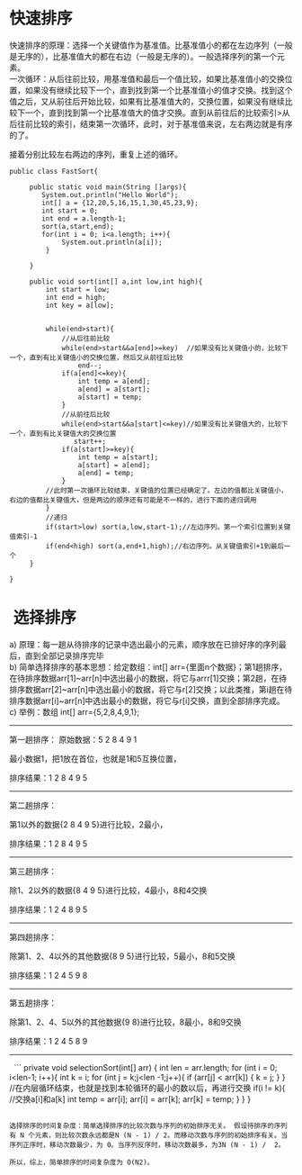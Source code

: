 # 快速排序
快速排序的原理：选择一个关键值作为基准值。比基准值小的都在左边序列（一般是无序的），比基准值大的都在右边（一般是无序的）。一般选择序列的第一个元素。  
一次循环：从后往前比较，用基准值和最后一个值比较，如果比基准值小的交换位置，如果没有继续比较下一个，直到找到第一个比基准值小的值才交换。找到这个值之后，又从前往后开始比较，如果有比基准值大的，交换位置，如果没有继续比较下一个，直到找到第一个比基准值大的值才交换。直到从前往后的比较索引>从后往前比较的索引，结束第一次循环，此时，对于基准值来说，左右两边就是有序的了。

接着分别比较左右两边的序列，重复上述的循环。
```
public class FastSort{

     public static void main(String []args){
        System.out.println("Hello World");
        int[] a = {12,20,5,16,15,1,30,45,23,9};
        int start = 0;
        int end = a.length-1;
        sort(a,start,end);
        for(int i = 0; i<a.length; i++){
             System.out.println(a[i]);
         }
        
     }
     
     public void sort(int[] a,int low,int high){
         int start = low;
         int end = high;
         int key = a[low];
         
         
         while(end>start){
             //从后往前比较
             while(end>start&&a[end]>=key)  //如果没有比关键值小的，比较下一个，直到有比关键值小的交换位置，然后又从前往后比较
                 end--;
             if(a[end]<=key){
                 int temp = a[end];
                 a[end] = a[start];
                 a[start] = temp;
             }
             //从前往后比较
             while(end>start&&a[start]<=key)//如果没有比关键值大的，比较下一个，直到有比关键值大的交换位置
                start++;
             if(a[start]>=key){
                 int temp = a[start];
                 a[start] = a[end];
                 a[end] = temp;
             }
         //此时第一次循环比较结束，关键值的位置已经确定了。左边的值都比关键值小，右边的值都比关键值大，但是两边的顺序还有可能是不一样的，进行下面的递归调用
         }
         //递归
         if(start>low) sort(a,low,start-1);//左边序列。第一个索引位置到关键值索引-1
         if(end<high) sort(a,end+1,high);//右边序列。从关键值索引+1到最后一个
     }
     
}
```

#  选择排序
a) 原理：每一趟从待排序的记录中选出最小的元素，顺序放在已排好序的序列最后，直到全部记录排序完毕  
b) 简单选择排序的基本思想：给定数组：int[] arr={里面n个数据}；第1趟排序，在待排序数据arr[1]~arr[n]中选出最小的数据，将它与arrr[1]交换；第2趟，在待排序数据arr[2]~arr[n]中选出最小的数据，将它与r[2]交换；以此类推，第i趟在待排序数据arr[i]~arr[n]中选出最小的数据，将它与r[i]交换，直到全部排序完成。  
c) 举例：数组 int[] arr={5,2,8,4,9,1};  
***
第一趟排序： 原始数据：5  2  8  4  9  1

最小数据1，把1放在首位，也就是1和5互换位置，

排序结果：1  2  8  4  9  5
***
第二趟排序：

第1以外的数据{2  8  4  9  5}进行比较，2最小，

排序结果：1  2  8  4  9  5
***
第三趟排序：

除1、2以外的数据{8  4  9  5}进行比较，4最小，8和4交换

排序结果：1  2  4  8  9  5
***
第四趟排序：

除第1、2、4以外的其他数据{8  9  5}进行比较，5最小，8和5交换

排序结果：1  2  4  5  9  8
***
第五趟排序：

除第1、2、4、5以外的其他数据{9  8}进行比较，8最小，8和9交换

排序结果：1  2  4  5  8  9
***

  ```
  private void selectionSort(int[] arr) {
        int len = arr.length;
        for (int i = 0; i<len-1; i++){
            int k = i;
            for (int j = k;j<len -1;j++){
                if (arr[j] < arr[k]) {
                    k = j;
                }
            }
            //在内层循环结束，也就是找到本轮循环的最小的数以后，再进行交换
            if(i != k){  //交换a[i]和a[k]
                int temp = arr[i];
                arr[i] = arr[k];
                arr[k] = temp;
            }
        }
    }
  ```
  
  选择排序的时间复杂度：简单选择排序的比较次数与序列的初始排序无关。 假设待排序的序列有 N 个元素，则比较次数永远都是N (N - 1) / 2。而移动次数与序列的初始排序有关。当序列正序时，移动次数最少，为 0。当序列反序时，移动次数最多，为3N (N - 1) /  2。

所以，综上，简单排序的时间复杂度为 O(N2)。
